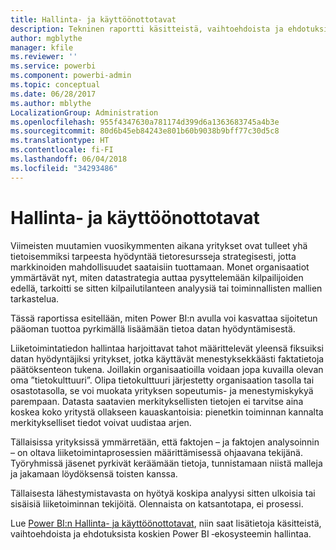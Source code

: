 ```yaml
---
title: Hallinta- ja käyttöönottotavat
description: Tekninen raportti käsitteistä, vaihtoehdoista ja ehdotuksista koskien Power BI ‑ekosysteemin hallintaa.
author: mgblythe
manager: kfile
ms.reviewer: ''
ms.service: powerbi
ms.component: powerbi-admin
ms.topic: conceptual
ms.date: 06/28/2017
ms.author: mblythe
LocalizationGroup: Administration
ms.openlocfilehash: 955f4347630a781174d399d6a1363683745a4b3e
ms.sourcegitcommit: 80d6b45eb84243e801b60b9038b9bff77c30d5c8
ms.translationtype: HT
ms.contentlocale: fi-FI
ms.lasthandoff: 06/04/2018
ms.locfileid: "34293486"
---
```

# <a name="governance-and-deployment-approaches"></a>Hallinta- ja käyttöönottotavat
Viimeisten muutamien vuosikymmenten aikana yritykset ovat tulleet yhä tietoisemmiksi tarpeesta hyödyntää tietoresursseja strategisesti, jotta markkinoiden mahdollisuudet saataisiin tuottamaan. Monet organisaatiot ymmärtävät nyt, miten datastrategia auttaa pysyttelemään kilpailijoiden edellä, tarkoitti se sitten kilpailutilanteen analyysiä tai toiminnallisten mallien tarkastelua.  

Tässä raportissa esitellään, miten Power BI:n avulla voi kasvattaa sijoitetun pääoman tuottoa pyrkimällä lisäämään tietoa datan hyödyntämisestä.

Liiketoimintatiedon hallintaa harjoittavat tahot määrittelevät yleensä fiksuiksi datan hyödyntäjiksi yritykset, jotka käyttävät menestyksekkäästi faktatietoja päätöksenteon tukena.  Joillakin organisaatioilla voidaan jopa kuvailla olevan oma ”tietokulttuuri”.
Olipa tietokulttuuri järjestetty organisaation tasolla tai osastotasolla, se voi muokata yrityksen sopeutumis- ja menestymiskykyä parempaan.  Datasta saatavien merkityksellisten tietojen ei tarvitse aina koskea koko yritystä ollakseen kauaskantoisia: pienetkin toiminnan kannalta merkitykselliset tiedot voivat uudistaa arjen.

Tällaisissa yrityksissä ymmärretään, että faktojen – ja faktojen analysoinnin – on oltava liiketoimintaprosessien määrittämisessä ohjaavana tekijänä. Työryhmissä jäsenet pyrkivät keräämään tietoja, tunnistamaan niistä malleja ja jakamaan löydöksensä toisten kanssa. 

Tällaisesta lähestymistavasta on hyötyä koskipa analyysi sitten ulkoisia tai sisäisiä liiketoiminnan tekijöitä. Olennaista on katsantotapa, ei prosessi.

Lue [Power BI:n Hallinta- ja käyttöönottotavat](http://go.microsoft.com/fwlink/?LinkId=785915&clcid=0x409), niin saat lisätietoja käsitteistä, vaihtoehdoista ja ehdotuksista koskien Power BI ‑ekosysteemin hallintaa.

